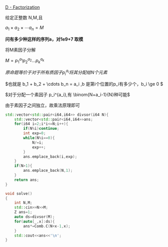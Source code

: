 [D - Factorization](https://atcoder.jp/contests/abc110/tasks/abc110_d)

给定正整数 N,M,且  

$a_1 \times a_2 \times \cdots a_n = M$

**问有多少种这样的序列a，对1e9+7 取模**  

将M素因子分解  

$M=p_1^{a_1}p_2^{a_2} \dots p_k^{a_k}$

$原命题等价于 对于所有质因子 p_i^{a_i} 将其分配给 N 个元素$  

$也就是 b_1 + b_2 + \cdots b_n = a_i ,b 是第i个位置的p_i有多少个，b_i \ge 0 $  

$对于分配一个素因子 p_i^{a_i},有 \binom{N+a_i-1}{N}种可能$

由于素因子之间独立，故乘法原理即可  

```cpp
std::vector<std::pair<i64,i64>> divsor(i64 N){
    std::vector<std::pair<i64,i64>>ans;
    for(i64 i=2;i*i<=N;i++){
        if(N%i)continue;
        int exp=0;
        while(N%i==0){
            N/=i;
            exp++;
        }
        ans.emplace_back(i,exp);
    }
    if(N>1){
        ans.emplace_back(N,1);
    }
    return ans;
}

void solve()
{
    int N,M;
    std::cin>>N>>M;
    Z ans=1;
    auto ds=divsor(M);
    for(auto[_,x]:ds){
        ans*=Comb.C(N+x-1,x);
    }
    std::cout<<ans<<'\n';
}

```